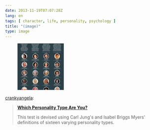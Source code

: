 ```yaml
---
date: 2013-11-19T07:07:28Z
lang: en
tags: [ character, life, personality, psychology ]
title: "(image)"
type: image
---
```


<figure>
<a
href="https://hugo.ferreira.cc/crankyangela-which-personality-type-are-you/attachment/315/"
rel="attachment"><img
src="tumblr_mwav5j0gmc1qanj4so1_1280-150x150.jpg"
width="150" height="150" /></a></figure>

[crankyangela](http://crankyangela.tumblr.com/post/67360065556/which-personality-type-are-you-this-test-is):

> **[Which Personality Type Are
> You?](http://www.lifehack.org/articles/lifestyle/which-personality-type-are-you.html "Which Personality Type Are You?")**
>
> This test is devised using Carl Jung's and Isabel Briggs Myers'
> definitions of sixteen varying personality types.

